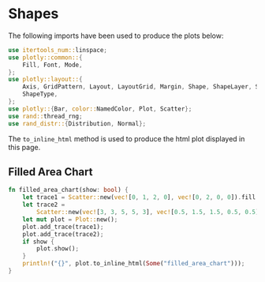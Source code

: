 # Shapes

The following imports have been used to produce the plots below:

```rust
use itertools_num::linspace;
use plotly::common::{
    Fill, Font, Mode,
};
use plotly::layout::{
    Axis, GridPattern, Layout, LayoutGrid, Margin, Shape, ShapeLayer, ShapeLine,
    ShapeType,
};
use plotly::{Bar, color::NamedColor, Plot, Scatter};
use rand::thread_rng;
use rand_distr::{Distribution, Normal};
```

The `to_inline_html` method is used to produce the html plot displayed in this page.


## Filled Area Chart
```rust
fn filled_area_chart(show: bool) {
    let trace1 = Scatter::new(vec![0, 1, 2, 0], vec![0, 2, 0, 0]).fill(Fill::ToSelf);
    let trace2 =
        Scatter::new(vec![3, 3, 5, 5, 3], vec![0.5, 1.5, 1.5, 0.5, 0.5]).fill(Fill::ToSelf);
    let mut plot = Plot::new();
    plot.add_trace(trace1);
    plot.add_trace(trace2);
    if show {
        plot.show();
    }
    println!("{}", plot.to_inline_html(Some("filled_area_chart")));
}
```
<div id="filled_area_chart" class="plotly-graph-div" style="height:100%; width:100%;"></div>
<script type="text/javascript">
    window.PLOTLYENV=window.PLOTLYENV || {};
    if (document.getElementById("filled_area_chart")) {
        var d3 = Plotly.d3;
        var image_element= d3.select('#image-export');
        var trace_0 = {"type":"scatter","x":[0,1,2,0],"x0":null,"dx":null,"y":[0,2,0,0],"y0":null,"dy":null,"meta":null,"custom_data":null,"fill":"toself"};
var trace_1 = {"type":"scatter","x":[3,3,5,5,3],"x0":null,"dx":null,"y":[0.5,1.5,1.5,0.5,0.5],"y0":null,"dy":null,"meta":null,"custom_data":null,"fill":"toself"};
var data = [trace_0,trace_1];
var layout = {};
        Plotly.newPlot('filled_area_chart', data, layout, {"responsive": true});
    };
</script>


## Vertical and Horizontal Lines Positioned Relative to Axes
```rust
fn vertical_and_horizontal_lines_positioned_relative_to_axes(show: bool) {
    let trace = Scatter::new(vec![2.0, 3.5, 6.0], vec![1.0, 1.5, 1.0])
        .text_array(vec![
            "Vertical Line",
            "Horizontal Dashed Line",
            "Diagonal dotted Line",
        ])
        .mode(Mode::Text);
    let mut plot = Plot::new();
    plot.add_trace(trace);

    let mut layout = Layout::new()
        .x_axis(Axis::new().range(vec![0.0, 7.0]))
        .y_axis(Axis::new().range(vec![0.0, 2.5]));

    layout.add_shape(
        Shape::new()
            .shape_type(ShapeType::Line)
            .x0(1)
            .y0(0)
            .x1(1)
            .y1(2)
            .line(ShapeLine::new().color(NamedColor::RoyalBlue).width(3.)),
    );
    layout.add_shape(
        Shape::new()
            .shape_type(ShapeType::Line)
            .x0(2)
            .y0(2)
            .x1(5)
            .y1(2)
            .line(
                ShapeLine::new()
                    .color(NamedColor::LightSeaGreen)
                    .width(3.)
                    .dash("dashdot"),
            ),
    );
    layout.add_shape(
        Shape::new()
            .shape_type(ShapeType::Line)
            .x0(4)
            .y0(0)
            .x1(6)
            .y1(2)
            .line(
                ShapeLine::new()
                    .color(NamedColor::MediumPurple)
                    .width(3.)
                    .dash("dot"),
            ),
    );

    plot.set_layout(layout);
    if show {
        plot.show();
    }
    println!(
        "{}",
        plot.to_inline_html(Some(
            "vertical_and_horizontal_lines_positioned_relative_to_axes"
        ))
    );
}
```
<div id="vertical_and_horizontal_lines_positioned_relative_to_axes" class="plotly-graph-div" style="height:100%; width:100%;"></div>
<script type="text/javascript">
    window.PLOTLYENV=window.PLOTLYENV || {};
    if (document.getElementById("vertical_and_horizontal_lines_positioned_relative_to_axes")) {
        var d3 = Plotly.d3;
        var image_element= d3.select('#image-export');
        var trace_0 = {"type":"scatter","mode":"text","x":[2.0,3.5,6.0],"x0":null,"dx":null,"y":[1.0,1.5,1.0],"y0":null,"dy":null,"text":["Vertical Line","Horizontal Dashed Line","Diagonal dotted Line"],"meta":null,"custom_data":null};
var data = [trace_0];
var layout = {"xaxis":{"range":[0.0,7.0]},"yaxis":{"range":[0.0,2.5]},"shapes":[{"type":"line","x0":1,"x1":1,"y0":0,"y1":2,"line":{"color":"royalblue","width":3.0}},{"type":"line","x0":2,"x1":5,"y0":2,"y1":2,"line":{"color":"lightseagreen","width":3.0,"dash":"dashdot"}},{"type":"line","x0":4,"x1":6,"y0":0,"y1":2,"line":{"color":"mediumpurple","width":3.0,"dash":"dot"}}]};
        Plotly.newPlot('vertical_and_horizontal_lines_positioned_relative_to_axes', data, layout, {"responsive": true});
    };
</script>


## Lines Positioned Relative to the Plot and to the Axes
```rust
fn lines_positioned_relative_to_the_plot_and_to_the_axes(show: bool) {
    let trace = Scatter::new(vec![2.0, 6.0], vec![1.0, 1.0])
        .text_array(vec![
            "Line positioned relative to the plot",
            "Line positioned relative to the axes",
        ])
        .mode(Mode::Text);
    let mut plot = Plot::new();
    plot.add_trace(trace);

    let mut layout = Layout::new()
        .x_axis(Axis::new().range(vec![0.0, 8.0]))
        .y_axis(Axis::new().range(vec![0.0, 2.]));

    layout.add_shape(
        Shape::new()
            .x_ref("x")
            .y_ref("y")
            .shape_type(ShapeType::Line)
            .x0(4)
            .y0(0)
            .x1(8)
            .y1(1)
            .line(ShapeLine::new().color(NamedColor::LightSeaGreen).width(3.)),
    );
    layout.add_shape(
        Shape::new()
            .x_ref("paper")
            .y_ref("paper")
            .shape_type(ShapeType::Line)
            .x0(0.0)
            .y0(0.0)
            .x1(0.5)
            .y1(0.5)
            .line(ShapeLine::new().color(NamedColor::DarkOrange).width(3.)),
    );

    plot.set_layout(layout);
    if show {
        plot.show();
    }
    println!(
        "{}",
        plot.to_inline_html(Some(
            "lines_positioned_relative_to_the_plot_and_to_the_axes"
        ))
    );
}
```
<div id="lines_positioned_relative_to_the_plot_and_to_the_axes" class="plotly-graph-div" style="height:100%; width:100%;"></div>
<script type="text/javascript">
    window.PLOTLYENV=window.PLOTLYENV || {};
    if (document.getElementById("lines_positioned_relative_to_the_plot_and_to_the_axes")) {
        var d3 = Plotly.d3;
        var image_element= d3.select('#image-export');
        var trace_0 = {"type":"scatter","mode":"text","x":[2.0,6.0],"x0":null,"dx":null,"y":[1.0,1.0],"y0":null,"dy":null,"text":["Line positioned relative to the plot","Line positioned relative to the axes"],"meta":null,"custom_data":null};
var data = [trace_0];
var layout = {"xaxis":{"range":[0.0,8.0]},"yaxis":{"range":[0.0,2.0]},"shapes":[{"type":"line","xref":"x","x0":4,"x1":8,"yref":"y","y0":0,"y1":1,"line":{"color":"lightseagreen","width":3.0}},{"type":"line","xref":"paper","x0":0.0,"x1":0.5,"yref":"paper","y0":0.0,"y1":0.5,"line":{"color":"darkorange","width":3.0}}]};
        Plotly.newPlot('lines_positioned_relative_to_the_plot_and_to_the_axes', data, layout, {"responsive": true});
    };
</script>


## Creating Tangent Lines with Shapes
```rust
fn creating_tangent_lines_with_shapes(show: bool) {
    let x0: Vec<f64> = linspace(1.0, 3.0, 200).collect();
    let y0: Vec<f64> = x0.iter().map(|v| *v * (v.powf(2.)).sin() + 1.).collect();

    let trace = Scatter::new(x0, y0);
    let mut plot = Plot::new();
    plot.add_trace(trace);

    let mut layout =
        Layout::new().title("$f(x)=x\\sin(x^2)+1\\\\ f\'(x)=\\sin(x^2)+2x^2\\cos(x^2)$".into());

    layout.add_shape(
        Shape::new()
            .x_ref("x")
            .y_ref("y")
            .opacity(0.7)
            .shape_type(ShapeType::Line)
            .x0(1.)
            .y0(2.30756)
            .x1(1.75)
            .y1(2.30756)
            .line(ShapeLine::new().color(NamedColor::Crimson).width(2.5)),
    );
    layout.add_shape(
        Shape::new()
            .x_ref("x")
            .y_ref("y")
            .opacity(0.7)
            .shape_type(ShapeType::Line)
            .x0(2.5)
            .y0(3.80796)
            .x1(3.05)
            .y1(3.80796)
            .line(ShapeLine::new().color(NamedColor::Crimson).width(2.5)),
    );
    layout.add_shape(
        Shape::new()
            .x_ref("x")
            .y_ref("y")
            .opacity(0.7)
            .shape_type(ShapeType::Line)
            .x0(1.90)
            .y0(-1.1827)
            .x1(2.5)
            .y1(-1.1827)
            .line(ShapeLine::new().color(NamedColor::Crimson).width(2.5)),
    );

    plot.set_layout(layout);
    if show {
        plot.show();
    }
    println!(
        "{}",
        plot.to_inline_html(Some("creating_tangent_lines_with_shapes"))
    );
}
```
<div id="creating_tangent_lines_with_shapes" class="plotly-graph-div" style="height:100%; width:100%;"></div>
<script type="text/javascript">
    window.PLOTLYENV=window.PLOTLYENV || {};
    if (document.getElementById("creating_tangent_lines_with_shapes")) {
        var d3 = Plotly.d3;
        var image_element= d3.select('#image-export');
        var trace_0 = {"type":"scatter","x":[1.0,1.0100502512562815,1.020100502512563,1.0301507537688441,1.0402010050251256,1.050251256281407,1.0603015075376885,1.07035175879397,1.0804020100502512,1.0904522613065326,1.100502512562814,1.1105527638190955,1.120603015075377,1.1306532663316582,1.1407035175879396,1.150753768844221,1.1608040201005025,1.170854271356784,1.1809045226130652,1.1909547738693467,1.2010050251256281,1.2110552763819096,1.221105527638191,1.2311557788944723,1.2412060301507537,1.2512562814070352,1.2613065326633166,1.271356783919598,1.2814070351758793,1.2914572864321607,1.3015075376884422,1.3115577889447236,1.321608040201005,1.3316582914572863,1.3417085427135678,1.3517587939698492,1.3618090452261307,1.3718592964824121,1.3819095477386933,1.391959798994975,1.4020100502512562,1.4120603015075377,1.4221105527638191,1.4321608040201004,1.442211055276382,1.4522613065326633,1.4623115577889447,1.4723618090452262,1.4824120603015074,1.492462311557789,1.5025125628140703,1.5125628140703518,1.5226130653266332,1.5326633165829144,1.542713567839196,1.5527638190954773,1.5628140703517588,1.5728643216080402,1.5829145728643215,1.5929648241206031,1.6030150753768844,1.6130653266331658,1.6231155778894473,1.6331658291457285,1.6432160804020102,1.6532663316582914,1.6633165829145728,1.6733668341708543,1.6834170854271355,1.6934673366834172,1.7035175879396984,1.7135678391959799,1.7236180904522613,1.7336683417085426,1.7437185929648242,1.7537688442211055,1.763819095477387,1.7738693467336684,1.7839195979899498,1.7939698492462313,1.8040201005025125,1.814070351758794,1.8241206030150754,1.8341708542713568,1.8442211055276383,1.8542713567839195,1.864321608040201,1.8743718592964824,1.8844221105527639,1.8944723618090453,1.9045226130653266,1.914572864321608,1.9246231155778895,1.934673366834171,1.9447236180904524,1.9547738693467336,1.964824120603015,1.9748743718592965,1.984924623115578,1.9949748743718594,2.0050251256281406,2.015075376884422,2.0251256281407035,2.035175879396985,2.0452261306532664,2.0552763819095476,2.065326633165829,2.0753768844221105,2.085427135678392,2.0954773869346734,2.1055276381909547,2.115577889447236,2.1256281407035176,2.1356783919597992,2.1457286432160805,2.1557788944723617,2.165829145728643,2.1758793969849246,2.1859296482412063,2.1959798994974875,2.2060301507537687,2.21608040201005,2.2261306532663316,2.2361809045226133,2.2462311557788945,2.2562814070351758,2.266331658291457,2.2763819095477387,2.2864321608040203,2.2964824120603016,2.306532663316583,2.316582914572864,2.3266331658291457,2.3366834170854274,2.3467336683417086,2.35678391959799,2.366834170854271,2.3768844221105527,2.3869346733668344,2.3969849246231156,2.407035175879397,2.417085427135678,2.4271356783919598,2.4371859296482414,2.4472361809045227,2.457286432160804,2.467336683417085,2.477386934673367,2.4874371859296485,2.4974874371859297,2.507537688442211,2.5175879396984926,2.527638190954774,2.5376884422110555,2.5477386934673367,2.557788944723618,2.5678391959798996,2.577889447236181,2.5879396984924625,2.5979899497487438,2.608040201005025,2.6180904522613067,2.628140703517588,2.6381909547738696,2.648241206030151,2.658291457286432,2.6683417085427137,2.678391959798995,2.6884422110552766,2.698492462311558,2.708542713567839,2.7185929648241207,2.728643216080402,2.7386934673366836,2.748743718592965,2.758793969849246,2.7688442211055277,2.778894472361809,2.7889447236180906,2.798994974874372,2.809045226130653,2.819095477386935,2.829145728643216,2.8391959798994977,2.849246231155779,2.85929648241206,2.869346733668342,2.879396984924623,2.8894472361809047,2.899497487437186,2.909547738693467,2.919597989949749,2.92964824120603,2.9396984924623117,2.949748743718593,2.959798994974874,2.969849246231156,2.9798994974874375,2.9899497487437188,3.0],"x0":null,"dx":null,"y":[1.8414709848078965,1.8607784276328483,1.8800512620305623,1.8992666593306657,1.9184009697996496,1.9374297235235876,1.9563276328292907,1.9750685963225296,1.993625704622662,2.0119712478735226,2.0300767251107716,2.0479128555660724,2.0654495919884006,2.082656136062539,2.099500956004328,2.11595180641149,2.131975750447878,2.1475391844377323,2.1626078649449854,2.1771469384108335,2.1911209734206265,2.204493995668672,2.217229525686742,2.229290619398891,2.240639911561702,2.251239662145147,2.261051805704984,2.270038003792901,2.2781597004455323,2.285378180787932,2.2916546327811407,2.2969502121370633,2.301226110417035,2.3044436263231254,2.3065642401834543,2.3075496916245353,2.3073620604149334,2.3059638504553153,2.303318076880271,2.299388356227129,2.2941389996163064,2.2875351088766402,2.2795426755375203,2.270128682597586,2.2592612089672324,2.2469095364692047,2.2330442592681603,2.217637395586279,2.2006625015477894,2.182094786980696,2.161911232989092,2.140090711094122,2.1166141037262145,2.0914644258352757,2.064626947369609,2.03608931635803,2.0058416823133074,1.9738768196586123,1.9401902508621034,1.9047803689482916,1.8676485590383842,1.828799318555415,1.788240375713885,1.7459828058976647,1.7020411455143418,1.6564335028989972,1.6091816658256142,1.5603112051701853,1.509851574255961,1.4578362033984422,1.4043025891557113,1.3492923777784434,1.2928514423438935,1.2350299530489595,1.175882440129598,1.1154678488672447,1.0538495861376218,0.9910955579536863,0.9272781974522257,0.8624744827732753,0.7967659442828741,0.7302386605929723,0.6629832428376667,0.5950948066723359,0.5266729314719791,0.45782160621704193,0.3886491615694512,0.3192681876585809,0.24979543711639252,0.18035171292331498,0.111061740651485,0.04205402471986164,-0.026539311693365875,-0.094582703401898,-0.16193733690983914,-0.22846136130155337,-0.29401011652370657,-0.3584363792140739,-0.42159062618236476,-0.48332131559567215,-0.5434751858655098,-0.6018975721745512,-0.6584327405192352,-0.712924239079507,-0.7652152666590397,-0.8151490578684908,-0.8625692846508299,-0.9073204736715978,-0.9492484390182874,-0.9882007295720208,-1.0240270903315563,-1.0565799368845332,-1.0857148421340703,-1.1112910343005078,-1.1331719051285911,-1.1512255271399638,-1.165325178679792,-1.1753498754150722,-1.1811849068509312,-1.1827223763404904,-1.1798617429739653,-1.1725103636440855,-1.1605840334980275,-1.1440075229013837,-1.122715108957657,-1.0966510995479317,-1.0657703477802034,-1.0300387546669039,-0.9894337577829553,-0.9439448035958211,-0.8935738011040155,-0.8383355543720372,-0.77825817150815,-0.71338344759762,-0.6437672190783159,-0.5694796870287797,-0.4906057068313754,-0.40724504167557884,-0.31951257737953553,-0.22753849603193776,-0.13146840599204235,-0.03146342583329775,0.07229978012362959,0.17962901696929856,0.2903166272495399,0.4041396139886223,0.5208598206703122,0.6402241700264706,0.761964963338897,0.8858002418015467,1.0114342113164576,1.1385577319080311,1.2668488727366554,1.3959735334740548,1.5255861325691806,1.6553303626858777,1.7848400133312639,1.9137398604181137,2.041646622215663,2.168169980841419,2.2929136681334708,2.415476614418012,2.535454158352352,2.6524393156800237,2.76602410438268,2.8758009233554755,2.981363981368525,3.082310772709632,3.178243595533468,3.2687711085716074,3.3535099214885222,3.4320862138018904,3.5041373769240614,3.5693136735269486,3.627279908087007,3.6777171021329975,3.720324167398606,3.754819569777558,3.7809429766927183,3.7984568802253,3.80714818810836,3.8068297744724098,3.797341982043058,3.778554067333325,3.7503655802492997,3.7127076694393977,3.665544304667209,3.608873407477859,3.542727881460324,3.4671765334853744,3.382324877422479,3.2883158120114144,3.1853301647865897,3.073587094226088,2.9533443426245354,2.824898332569492,2.688584100337109,2.5447750600135532,2.3938825926954994,2.2363554557252696],"y0":null,"dy":null,"meta":null,"custom_data":null};
var data = [trace_0];
var layout = {"title":{"text":"$f(x)=x\\sin(x^2)+1\\\\ f'(x)=\\sin(x^2)+2x^2\\cos(x^2)$"},"shapes":[{"type":"line","xref":"x","x0":1.0,"x1":1.75,"yref":"y","y0":2.30756,"y1":2.30756,"opacity":0.7,"line":{"color":"crimson","width":2.5}},{"type":"line","xref":"x","x0":2.5,"x1":3.05,"yref":"y","y0":3.80796,"y1":3.80796,"opacity":0.7,"line":{"color":"crimson","width":2.5}},{"type":"line","xref":"x","x0":1.9,"x1":2.5,"yref":"y","y0":-1.1827,"y1":-1.1827,"opacity":0.7,"line":{"color":"crimson","width":2.5}}]};
        Plotly.newPlot('creating_tangent_lines_with_shapes', data, layout, {"responsive": true});
    };
</script>


## Rectangles Positioned Relative to the Axes
```rust
fn rectangles_positioned_relative_to_the_axes(show: bool) {
    let trace = Scatter::new(vec![1.5, 4.5], vec![0.75, 0.75])
        .text_array(vec!["Unfilled Rectangle", "Filled Rectangle"])
        .mode(Mode::Text);
    let mut plot = Plot::new();
    plot.add_trace(trace);

    let mut layout = Layout::new()
        .x_axis(Axis::new().range(vec![0.0, 7.0]).show_grid(false))
        .y_axis(Axis::new().range(vec![0.0, 3.5]));

    layout.add_shape(
        Shape::new()
            .x_ref("x")
            .y_ref("y")
            .shape_type(ShapeType::Rect)
            .x0(1.)
            .y0(1.)
            .x1(2.)
            .y1(3.)
            .line(ShapeLine::new().color(NamedColor::RoyalBlue)),
    );
    layout.add_shape(
        Shape::new()
            .x_ref("x")
            .y_ref("y")
            .shape_type(ShapeType::Rect)
            .x0(3.)
            .y0(1.)
            .x1(6.)
            .y1(2.)
            .line(ShapeLine::new().color(NamedColor::RoyalBlue).width(2.))
            .fill_color(NamedColor::LightSkyBlue),
    );

    plot.set_layout(layout);
    if show {
        plot.show();
    }
    println!(
        "{}",
        plot.to_inline_html(Some("rectangles_positioned_relative_to_the_axes"))
    );
}
```
<div id="rectangles_positioned_relative_to_the_axes" class="plotly-graph-div" style="height:100%; width:100%;"></div>
<script type="text/javascript">
    window.PLOTLYENV=window.PLOTLYENV || {};
    if (document.getElementById("rectangles_positioned_relative_to_the_axes")) {
        var d3 = Plotly.d3;
        var image_element= d3.select('#image-export');
        var trace_0 = {"type":"scatter","mode":"text","x":[1.5,4.5],"x0":null,"dx":null,"y":[0.75,0.75],"y0":null,"dy":null,"text":["Unfilled Rectangle","Filled Rectangle"],"meta":null,"custom_data":null};
var data = [trace_0];
var layout = {"xaxis":{"range":[0.0,7.0],"showgrid":false},"yaxis":{"range":[0.0,3.5]},"shapes":[{"type":"rect","xref":"x","x0":1.0,"x1":2.0,"yref":"y","y0":1.0,"y1":3.0,"line":{"color":"royalblue"}},{"type":"rect","xref":"x","x0":3.0,"x1":6.0,"yref":"y","y0":1.0,"y1":2.0,"line":{"color":"royalblue","width":2.0},"fillcolor":"lightskyblue"}]};
        Plotly.newPlot('rectangles_positioned_relative_to_the_axes', data, layout, {"responsive": true});
    };
</script>


## Rectangle Positioned Relative to the Plot and to the Axes
```rust
fn rectangle_positioned_relative_to_the_plot_and_to_the_axes(show: bool) {
    let trace = Scatter::new(vec![1.5, 3.], vec![2.5, 2.5])
        .text_array(vec![
            "Rectangle reference to the plot",
            "Rectangle reference to the axes",
        ])
        .mode(Mode::Text);
    let mut plot = Plot::new();
    plot.add_trace(trace);

    let mut layout = Layout::new()
        .x_axis(Axis::new().range(vec![0.0, 4.0]).show_grid(false))
        .y_axis(Axis::new().range(vec![0.0, 4.0]));

    layout.add_shape(
        Shape::new()
            .x_ref("x")
            .y_ref("y")
            .shape_type(ShapeType::Rect)
            .x0(2.5)
            .y0(0.0)
            .x1(3.5)
            .y1(2.0)
            .line(ShapeLine::new().color(NamedColor::RoyalBlue).width(3.))
            .fill_color(NamedColor::LightSkyBlue),
    );
    layout.add_shape(
        Shape::new()
            .x_ref("paper")
            .y_ref("paper")
            .shape_type(ShapeType::Rect)
            .x0(0.25)
            .y0(0.0)
            .x1(0.5)
            .y1(0.5)
            .line(ShapeLine::new().color(NamedColor::LightSeaGreen).width(3.))
            .fill_color(NamedColor::PaleTurquoise),
    );

    plot.set_layout(layout);
    if show {
        plot.show();
    }
    println!(
        "{}",
        plot.to_inline_html(Some(
            "rectangle_positioned_relative_to_the_plot_and_to_the_axes"
        ))
    );
}
```
<div id="rectangle_positioned_relative_to_the_plot_and_to_the_axes" class="plotly-graph-div" style="height:100%; width:100%;"></div>
<script type="text/javascript">
    window.PLOTLYENV=window.PLOTLYENV || {};
    if (document.getElementById("rectangle_positioned_relative_to_the_plot_and_to_the_axes")) {
        var d3 = Plotly.d3;
        var image_element= d3.select('#image-export');
        var trace_0 = {"type":"scatter","mode":"text","x":[1.5,3.0],"x0":null,"dx":null,"y":[2.5,2.5],"y0":null,"dy":null,"text":["Rectangle reference to the plot","Rectangle reference to the axes"],"meta":null,"custom_data":null};
var data = [trace_0];
var layout = {"xaxis":{"range":[0.0,4.0],"showgrid":false},"yaxis":{"range":[0.0,4.0]},"shapes":[{"type":"rect","xref":"x","x0":2.5,"x1":3.5,"yref":"y","y0":0.0,"y1":2.0,"line":{"color":"royalblue","width":3.0},"fillcolor":"lightskyblue"},{"type":"rect","xref":"paper","x0":0.25,"x1":0.5,"yref":"paper","y0":0.0,"y1":0.5,"line":{"color":"lightseagreen","width":3.0},"fillcolor":"paleturquoise"}]};
        Plotly.newPlot('rectangle_positioned_relative_to_the_plot_and_to_the_axes', data, layout, {"responsive": true});
    };
</script>


## Highlighting Time Series Regions with Rectangle Shapes
```rust
fn highlighting_time_series_regions_with_rectangle_shapes(show: bool) {
    let x = vec![
        "2015-02-01",
        "2015-02-02",
        "2015-02-03",
        "2015-02-04",
        "2015-02-05",
        "2015-02-06",
        "2015-02-07",
        "2015-02-08",
        "2015-02-09",
        "2015-02-10",
        "2015-02-11",
        "2015-02-12",
        "2015-02-13",
        "2015-02-14",
        "2015-02-15",
        "2015-02-16",
        "2015-02-17",
        "2015-02-18",
        "2015-02-19",
        "2015-02-20",
        "2015-02-21",
        "2015-02-22",
        "2015-02-23",
        "2015-02-24",
        "2015-02-25",
        "2015-02-26",
        "2015-02-27",
        "2015-02-28",
    ];
    let y = vec![
        -14, -17, -8, -4, -7, -10, -12, -14, -12, -7, -11, -7, -18, -14, -14, -16, -13, -7, -8,
        -14, -8, -3, -9, -9, -4, -13, -9, -6,
    ];
    let trace = Scatter::new(x, y).mode(Mode::Lines).name("temperature");
    let mut plot = Plot::new();
    plot.add_trace(trace);

    let mut layout = Layout::new();

    layout.add_shape(
        Shape::new()
            .x_ref("x")
            .y_ref("paper")
            .shape_type(ShapeType::Rect)
            .x0("2015-02-04")
            .y0(0)
            .x1("2015-02-06")
            .y1(1)
            .fill_color(NamedColor::LightSalmon)
            .opacity(0.5)
            .layer(ShapeLayer::Below)
            .line(ShapeLine::new().width(0.)),
    );
    layout.add_shape(
        Shape::new()
            .x_ref("x")
            .y_ref("paper")
            .shape_type(ShapeType::Rect)
            .x0("2015-02-20")
            .y0(0)
            .x1("2015-02-22")
            .y1(1)
            .fill_color(NamedColor::LightSalmon)
            .opacity(0.5)
            .layer(ShapeLayer::Below)
            .line(ShapeLine::new().width(0.)),
    );

    plot.set_layout(layout);
    if show {
        plot.show();
    }
    println!(
        "{}",
        plot.to_inline_html(Some(
            "highlighting_time_series_regions_with_rectangle_shapes"
        ))
    );
}
```
<div id="highlighting_time_series_regions_with_rectangle_shapes" class="plotly-graph-div" style="height:100%; width:100%;"></div>
<script type="text/javascript">
    window.PLOTLYENV=window.PLOTLYENV || {};
    if (document.getElementById("highlighting_time_series_regions_with_rectangle_shapes")) {
        var d3 = Plotly.d3;
        var image_element= d3.select('#image-export');
        var trace_0 = {"type":"scatter","name":"temperature","mode":"lines","x":["2015-02-01","2015-02-02","2015-02-03","2015-02-04","2015-02-05","2015-02-06","2015-02-07","2015-02-08","2015-02-09","2015-02-10","2015-02-11","2015-02-12","2015-02-13","2015-02-14","2015-02-15","2015-02-16","2015-02-17","2015-02-18","2015-02-19","2015-02-20","2015-02-21","2015-02-22","2015-02-23","2015-02-24","2015-02-25","2015-02-26","2015-02-27","2015-02-28"],"x0":null,"dx":null,"y":[-14,-17,-8,-4,-7,-10,-12,-14,-12,-7,-11,-7,-18,-14,-14,-16,-13,-7,-8,-14,-8,-3,-9,-9,-4,-13,-9,-6],"y0":null,"dy":null,"meta":null,"custom_data":null};
var data = [trace_0];
var layout = {"shapes":[{"type":"rect","layer":"below","xref":"x","x0":"2015-02-04","x1":"2015-02-06","yref":"paper","y0":0,"y1":1,"opacity":0.5,"line":{"width":0.0},"fillcolor":"lightsalmon"},{"type":"rect","layer":"below","xref":"x","x0":"2015-02-20","x1":"2015-02-22","yref":"paper","y0":0,"y1":1,"opacity":0.5,"line":{"width":0.0},"fillcolor":"lightsalmon"}]};
        Plotly.newPlot('highlighting_time_series_regions_with_rectangle_shapes', data, layout, {"responsive": true});
    };
</script>


## Circles Positioned Relative to the Axes
```rust
fn circles_positioned_relative_to_the_axes(show: bool) {
    let trace = Scatter::new(vec![1.5, 3.5], vec![0.75, 2.5])
        .text_array(vec!["Unfilled Circle", "Filled Circle"])
        .mode(Mode::Text);
    let mut plot = Plot::new();
    plot.add_trace(trace);

    let mut layout = Layout::new()
        .x_axis(Axis::new().range(vec![0.0, 4.5]).zero_line(false))
        .y_axis(Axis::new().range(vec![0.0, 4.5]))
        .width(800)
        .height(800);

    layout.add_shape(
        Shape::new()
            .x_ref("x")
            .y_ref("y")
            .shape_type(ShapeType::Circle)
            .x0(1)
            .y0(1)
            .x1(3)
            .y1(3)
            .line(ShapeLine::new().color(NamedColor::LightSeaGreen)),
    );
    layout.add_shape(
        Shape::new()
            .x_ref("x")
            .y_ref("y")
            .shape_type(ShapeType::Circle)
            .x0(3)
            .y0(3)
            .x1(4)
            .y1(4)
            .line(ShapeLine::new().color(NamedColor::LightSeaGreen))
            .fill_color(NamedColor::PaleTurquoise),
    );

    plot.set_layout(layout);
    if show {
        plot.show();
    }
    println!(
        "{}",
        plot.to_inline_html(Some("circles_positioned_relative_to_the_axes"))
    );
}
```
<div id="circles_positioned_relative_to_the_axes" class="plotly-graph-div" style="height:100%; width:100%;"></div>
<script type="text/javascript">
    window.PLOTLYENV=window.PLOTLYENV || {};
    if (document.getElementById("circles_positioned_relative_to_the_axes")) {
        var d3 = Plotly.d3;
        var image_element= d3.select('#image-export');
        var trace_0 = {"type":"scatter","mode":"text","x":[1.5,3.5],"x0":null,"dx":null,"y":[0.75,2.5],"y0":null,"dy":null,"text":["Unfilled Circle","Filled Circle"],"meta":null,"custom_data":null};
var data = [trace_0];
var layout = {"width":800,"height":800,"xaxis":{"range":[0.0,4.5],"zeroline":false},"yaxis":{"range":[0.0,4.5]},"shapes":[{"type":"circle","xref":"x","x0":1,"x1":3,"yref":"y","y0":1,"y1":3,"line":{"color":"lightseagreen"}},{"type":"circle","xref":"x","x0":3,"x1":4,"yref":"y","y0":3,"y1":4,"line":{"color":"lightseagreen"},"fillcolor":"paleturquoise"}]};
        Plotly.newPlot('circles_positioned_relative_to_the_axes', data, layout, {"responsive": true});
    };
</script>


## Highlighting Clusters of Scatter Points with Circle Shapes
```rust
fn highlighting_clusters_of_scatter_points_with_circle_shapes(show: bool) {
    let rng = thread_rng();
    let x0 = Normal::new(2., 0.45)
        .unwrap()
        .sample_iter(rng)
        .take(300)
        .collect::<Vec<f64>>();
    let y0 = Normal::new(2., 0.45)
        .unwrap()
        .sample_iter(rng)
        .take(300)
        .collect::<Vec<f64>>();
    let x1 = Normal::new(6., 0.4)
        .unwrap()
        .sample_iter(rng)
        .take(300)
        .collect::<Vec<f64>>();
    let y1 = Normal::new(6., 0.4)
        .unwrap()
        .sample_iter(rng)
        .take(300)
        .collect::<Vec<f64>>();
    let x2 = Normal::new(4., 0.3)
        .unwrap()
        .sample_iter(rng)
        .take(300)
        .collect::<Vec<f64>>();
    let y2 = Normal::new(4., 0.3)
        .unwrap()
        .sample_iter(rng)
        .take(300)
        .collect::<Vec<f64>>();

    let x0min = x0.iter().copied().fold(f64::NAN, f64::min);
    let x0max = x0.iter().copied().fold(f64::NAN, f64::max);
    let y0min = y0.iter().copied().fold(f64::NAN, f64::min);
    let y0max = y0.iter().copied().fold(f64::NAN, f64::max);

    let x1min = x1.iter().copied().fold(f64::NAN, f64::min);
    let x1max = x1.iter().copied().fold(f64::NAN, f64::max);
    let y1min = y1.iter().copied().fold(f64::NAN, f64::min);

    let x2min = x2.iter().copied().fold(f64::NAN, f64::min);
    let x2max = x2.iter().copied().fold(f64::NAN, f64::max);
    let y2min = y2.iter().copied().fold(f64::NAN, f64::min);

    let mut plot = Plot::new();
    plot.add_trace(Scatter::new(x0, y0.clone()).mode(Mode::Markers));
    plot.add_trace(Scatter::new(x1.clone(), y1).mode(Mode::Markers));
    plot.add_trace(Scatter::new(x2, y2).mode(Mode::Markers));
    plot.add_trace(Scatter::new(x1, y0).mode(Mode::Markers));

    let mut layout = Layout::new().show_legend(false);

    layout.add_shape(
        Shape::new()
            .x_ref("x")
            .y_ref("y")
            .shape_type(ShapeType::Circle)
            .x0(x0min)
            .y0(y0min)
            .x1(x0max)
            .y1(y0max)
            .opacity(0.2)
            .fill_color(NamedColor::Blue)
            .line(ShapeLine::new().color(NamedColor::Blue)),
    );
    layout.add_shape(
        Shape::new()
            .x_ref("x")
            .y_ref("y")
            .shape_type(ShapeType::Circle)
            .x0(x1min)
            .y0(y1min)
            .x1(x1max)
            .y1(x1max)
            .opacity(0.2)
            .fill_color(NamedColor::Orange)
            .line(ShapeLine::new().color(NamedColor::Orange)),
    );
    layout.add_shape(
        Shape::new()
            .x_ref("x")
            .y_ref("y")
            .shape_type(ShapeType::Circle)
            .x0(x2min)
            .y0(y2min)
            .x1(x2max)
            .y1(x2max)
            .opacity(0.2)
            .fill_color(NamedColor::Green)
            .line(ShapeLine::new().color(NamedColor::Green)),
    );
    layout.add_shape(
        Shape::new()
            .x_ref("x")
            .y_ref("y")
            .shape_type(ShapeType::Circle)
            .x0(x1min)
            .y0(y0min)
            .x1(x1max)
            .y1(x0max)
            .opacity(0.2)
            .fill_color(NamedColor::Red)
            .line(ShapeLine::new().color(NamedColor::Red)),
    );

    plot.set_layout(layout);
    if show {
        plot.show();
    }
    println!(
        "{}",
        plot.to_inline_html(Some(
            "highlighting_clusters_of_scatter_points_with_circle_shapes"
        ))
    );
}
```
<div id="highlighting_clusters_of_scatter_points_with_circle_shapes" class="plotly-graph-div" style="height:100%; width:100%;"></div>
<script type="text/javascript">
    window.PLOTLYENV=window.PLOTLYENV || {};
    if (document.getElementById("highlighting_clusters_of_scatter_points_with_circle_shapes")) {
        var d3 = Plotly.d3;
        var image_element= d3.select('#image-export');
        var trace_0 = {"type":"scatter","mode":"markers","x":[2.3040629343622174,2.201452068628335,2.3561044135565923,1.635742812844836,1.9714359962009151,2.0281452972823373,2.181017041029233,2.032950054901583,2.4456556513283196,2.2943148821137362,1.4771582625686777,1.5511576289992672,1.3036501838869463,1.458456017870282,1.7234272446646821,1.5500900506344315,2.027417087417031,1.7395469687285756,2.6241637567344998,2.3750716168304393,2.001315255139244,1.4979511096337015,1.9326433614512752,1.993688226987977,1.8622575139259685,1.4952964107573887,2.3963333857217233,1.8279314735058,1.7794688055845005,1.570893276682536,2.264647209954227,1.7365641556222984,2.6100397614834767,1.5137384373463438,1.7068116227384058,2.220612073142193,2.155875625123354,1.9675117593466374,2.4146881629215797,1.704380578084932,2.6113944118315437,2.7397993070057884,1.6485255412417321,2.5108019882670094,2.0472660447936537,1.9670353909893439,2.4522206667260007,1.932125020659041,2.1660618355012558,1.691290414057371,2.3418133604829947,1.3563200371577862,1.8804654270434313,2.1322055047125263,1.4270035778747094,1.993966109282429,1.8278347150263403,1.6856693867617267,2.0015603214750857,2.202475822288695,1.886586482018346,1.9441702746222589,1.5786739607396563,1.6843329277689314,1.7725237811906267,1.1697438622330378,2.183696713685776,1.226603873126436,2.490601195713728,3.192673283827587,1.8385693644304775,1.2982428424083,2.0557377807074286,2.0160837700471865,2.727118202041087,1.6227141047633933,1.2886863697516961,1.4933702447997854,2.506913658814897,1.8151854253930655,2.1504271223373697,1.9018747438006012,2.085036451542614,2.423584301346584,2.2816926136295885,1.7155509641715279,2.246048909653354,1.825272004710993,2.7389852745697687,2.204978747755174,2.7126599457633693,2.1070291360649134,1.5384768642768576,2.607062874827738,2.0754449941902497,2.0943468722899707,1.7106687715264615,1.7513577606560253,2.434143238770282,1.7776586989439334,1.60938694542796,2.34991808137918,2.7234575871686126,1.6200111172547815,1.0525696087163876,2.1256512810955273,2.6649334116243253,1.706534577168671,2.3597555476962713,2.321281810282906,2.5131625501707204,1.8529729812798184,2.071196277087004,1.6638546730850838,0.9743260639316429,1.1073113219247481,1.6170208782653912,1.957533232396348,2.1172156517950484,1.5907610039009643,2.2359880616704095,1.629079618413452,1.9601462821786981,1.8605076021427662,2.108586495754939,1.9991452734763526,1.5747929214788434,2.831301189521951,2.557109726526643,1.9006052580859154,2.5847988609461754,2.1379772855965404,2.3227726296846996,2.2012408880958967,2.2866000730563805,2.3116211474123816,1.8157956404546536,2.1929269068696953,2.48828148310997,2.5279515878407466,1.6249184498729428,2.490505611150601,2.278388693517533,1.455942957412271,1.1683688641732601,1.058038405819901,3.078167810521676,1.8402877706194845,1.7182715249736114,2.18396160861856,1.7160024180051616,1.786047076234579,2.163544220517942,2.085684516380123,1.8587186983674258,2.9145146067123844,2.7573000333265676,2.6474325647069885,1.6258549732841816,2.079089958860958,2.2939888443786827,2.2133187061047974,1.349089197754017,1.0111361885725993,1.6386825020950873,1.4128024872666218,1.6277250352197523,1.4260375382670651,1.6244325532824961,2.5393557720436353,1.0348215190674435,2.3836066901034956,1.5881798996109764,1.7498006556349996,2.209991548456768,2.6913917738398707,1.468796640026926,1.4987535669740604,2.294072027191456,1.9135752403574011,2.298633810254906,1.9944110714463539,1.9546862814340937,2.76470436955663,1.4054633610549474,1.4090559299278396,1.7256759660784582,2.0978018616581657,2.411185385044081,2.027815984187851,2.3593563144299075,2.1251055808390307,1.5978100438491942,1.9415581127499582,1.9401626120200939,2.0536678538296522,1.783548911172051,2.19299649558047,2.1246910938482695,2.165694340913262,2.0248863731912436,2.103305210084109,2.1922485084375696,1.9455685022715776,1.8673733846474792,1.6684891968383284,1.5998928582483172,1.9807464813315863,2.3392891385019436,2.407217936613424,2.151795760751027,1.914037299041313,1.119469241212093,1.3104982518262902,2.825835379746117,1.782184088687865,1.9314942132604593,2.5128664389124844,2.2343371723927605,1.9606255408467372,1.855981110723373,1.4602246911789147,1.572982960085768,2.0351730593618687,2.538556683120473,2.7135195255436377,2.209091049601606,1.0321834543607045,1.641783709962169,2.9518536732048783,2.7172571011139834,2.342792502478302,2.2296763373904565,2.836840273383675,1.2424671597258516,1.7078477061229773,2.0295022435526304,2.404568853304047,2.148486285690808,1.9995997106433674,2.6887099161039063,1.3216351260146122,1.6990039917181792,2.485314272175076,2.6748230813239475,1.8311305217278782,1.7513881645340947,2.209000933791112,2.177818925952731,1.561196388143859,1.9948084088488522,1.872865148743326,2.276453369862166,2.2480311389195378,1.6918103567006044,2.2941453664676543,2.0598827408451603,1.5762972197021559,1.6546404755922177,1.93797575121412,2.3067262438293867,1.4687786851599736,2.681734632523946,1.8098684520921993,2.490558654174525,2.417954404402883,2.533685924807237,3.215663120996151,2.17039934488487,1.382419908347041,2.5606456977768337,1.5827859566506952,1.3776499432633766,2.359334007411967,1.3671677637949187,1.9704743614999538,2.166704946306173,3.429682751302849,1.6829015295796736,2.0487647637621653,2.3534974086469576,2.427163820858005,2.4768810691301684,2.106180445653672,2.2093914142279574,2.724499759461387,2.3488529320825116,2.6271239669666446,2.041283498270173,2.0860544914571406,1.9649458768316928,2.099383841967959,2.319593785260881,2.209497559422404,1.4498992903759287,1.99790969295641,2.0172750070536614,2.468437149000648,1.8246081554390883,1.7770656887061744],"x0":null,"dx":null,"y":[2.2866433232538994,2.3165526536190617,1.6574449362396473,1.3120128623045648,2.0924773449068264,1.8248987549194116,2.0240096752178234,2.096841985392658,2.5963340590897985,1.7232615553122237,1.6634099164184004,1.3685140018554645,0.9552721092363732,1.7539685787887271,2.240644507159723,1.395636774828422,1.949619022420305,1.7608560601662056,2.7510203934732864,1.9509042743498834,2.3097060533883305,2.5505743736031854,2.4057068756418567,0.9010091723793237,2.052820353031891,1.3795669007047437,2.027303690801306,1.3946008943457078,2.2200363072408367,2.157872269011385,1.495545875782697,1.4641978309491095,2.38899008416983,1.6755418541958433,2.3925135916990414,1.9701372591087218,1.8797631786520963,2.0996016851904895,2.2159565761633266,2.0403673207921815,1.436543163636959,2.450712880356252,1.8781225411323004,2.000245686348314,2.1803289454128865,2.2582573738325418,1.6839867086957363,1.186773998362829,1.3116911507260451,1.7753944996968505,2.3636638516231674,1.5242491263253453,2.4489801088726897,2.034968325243443,2.478315314073553,1.352019376025513,2.239648235614438,1.2648168488772114,1.8255955204083267,2.3935605929817365,2.5879061437953377,2.4340583821407584,1.3913026821002585,1.5275626622241079,1.0762741660919128,2.0396784136919397,1.5280366081690544,1.6331714349919693,1.5392470178852,1.404561582927423,1.8942601237479204,1.761442292500591,1.7612850309619548,2.145809144806645,1.9625105353298233,2.3404917155547635,1.4957228624851602,1.9143889738694566,2.2314424628802243,2.4444609685948087,2.6930901482066494,2.799820746330015,1.9493803765696276,2.119158158322922,2.3629904032352806,1.8974559313265627,1.0757410769995792,1.7234644890214867,2.099612880142534,2.3264104150103377,1.720511498612364,2.5238922206569083,2.176643473866142,1.280630434987171,2.0806663387287667,1.7779654905286493,1.0355392104590804,2.175786728744568,2.178551306727988,2.3614081079365525,2.1587977052905596,2.1777386683981903,1.654326069327369,1.6962439539095888,1.8207126556246405,1.5295483667416665,1.9843034326499838,2.220563872744388,2.4089545254230744,2.3065410199116636,2.079912757911088,1.4739078796481755,2.5585738731571976,2.283159816256541,2.0902090602478305,1.997409113251978,1.9577914796658966,2.6068868598190402,2.2715304952503725,2.348942691834095,2.187108013723824,1.796708790638894,2.2837768188996104,2.468109806118198,2.6579670027793547,1.9862401615777991,2.0037526601274744,2.302008993875127,1.4422664533503802,2.0716270853776964,2.1892479658099404,2.2633975384654192,2.0742278337275435,2.5134485125598656,2.9763036242960275,2.687657679554767,2.590341336141898,1.9137488151198159,1.6848894056701618,1.8585195919003636,1.9700764098197034,0.7650323254368607,2.3335584521310633,1.4042332113239522,1.368674725043177,2.1971649084656057,2.2717948949957645,2.787851674068224,1.925267170653974,2.6957027746805595,2.2419693077448692,1.5064136527348535,2.489085245663414,1.7445829849826595,2.0786913927943633,1.7228228117644262,1.8101984455141376,2.2212314331673104,1.9374165012600715,1.8423035041705698,2.2443953721006875,2.3824768987828446,1.9007490065108057,1.7410729244249972,2.5533589820583416,1.711640307905543,1.1500033530205858,1.9414600530459496,2.0021184109444805,2.045159226194435,1.758414472418954,1.3030467074685697,1.9681044427947827,2.902633465780605,1.88711129090728,2.4281504297843988,2.414827382626718,1.9718178683532328,2.214327131425496,1.4488104512224556,2.397766921822291,1.9694883027987382,1.700487841646637,2.807783514336518,1.9829578227189162,2.42459052976409,1.691653085417637,1.3397656714535875,2.3333907882292935,2.409380205591783,1.7157801429563548,2.379063509876681,1.4738710486181992,1.9752461719059433,2.118405204127554,2.3247805612085672,1.8526572447639702,2.8152520824555567,2.7273715716500373,1.9834267200879918,2.794850116637215,1.8670558385334508,2.2742785813236406,1.7458801664196013,1.7626168945818683,2.9466703497458497,1.7323648778419618,1.386793584566445,2.05160359213328,2.5060617354208503,1.6903420184303424,2.160494677512552,0.8949609921105413,1.8969869806398412,1.9797704546369717,2.166845556403765,1.534245991344163,2.2364893385675635,1.7665694456743053,2.2013057636499433,1.4600814534973254,2.0240709325986863,1.2228001662883003,2.259782970100123,2.3191428392551123,1.4650199502826249,2.461771470608095,2.1263049365481845,2.314805618362206,1.8943147419938204,1.1296263663547992,1.9446065497946434,1.9998031074158378,2.126967665243623,2.74232816379702,1.9488027715465277,1.6841288078484264,1.2594501868877575,2.385148729550052,1.8841813072151952,1.932883618369558,1.8897225012948686,2.243729976245335,1.3909162619528719,1.6079621987708825,1.6921934065400461,1.9854288373962028,2.1603605838493585,2.2366881873326037,2.532061943118065,2.5636661869273842,2.052940051488067,1.699404835888048,2.0866324501722064,1.5593579327243092,2.2459787174301433,1.4985251017520915,2.383974298050996,2.833627742835363,1.4773261165739848,2.778493445095284,2.369844643548506,2.1753440898552885,0.7502587426790785,1.8746770625085407,2.2836111761563274,2.5763461152273552,2.012550252920226,1.8500761734226523,1.931231236455906,1.9037813610961107,2.337076538713727,1.8166593243687805,2.457591973668897,1.9278941468137691,1.8141807071736211,1.9058050330093668,2.6704650754313546,2.286461449232473,2.3382427562704837,2.0156569803642563,2.3376774592171814,2.099362539319688,2.7488964443996466,1.802149627998307,1.9485328119422196,1.9293811563629144,2.0528974406144394,1.9939976567245579,1.9178142081848717,2.134579633840884,2.3570116427156127,1.9536862321909387,2.1598548343396433,1.3405530926146616,2.3838295092514015,2.4683149792938543,2.3846975710146396,1.6245988447658277,2.708869249753759],"y0":null,"dy":null,"meta":null,"custom_data":null};
var trace_1 = {"type":"scatter","mode":"markers","x":[6.308722685997051,6.502251789365028,5.88918697344314,5.651045834227919,6.097581753231741,6.220203840664942,5.741856692584831,5.6988376703307475,5.854233018795669,6.6923002834326795,6.165868186482678,5.898812899353039,6.009690242032855,6.5214743056825135,5.643092843421815,6.197933817403902,5.589966381206928,5.68737177510806,5.661385355771732,5.5294741525505176,5.989337935960583,6.573482724009413,5.578440692674201,5.983834156152197,5.470593428042466,5.506866010284034,5.619120940615113,5.429848785186272,6.372989614484155,5.975549735211117,6.199982488338754,5.041959030524709,6.177286991587404,5.687061373363964,5.9613186526958994,6.695217178545767,5.688229533347136,5.883164986043324,6.171396726735961,5.561740516297644,5.933524641996358,5.8851360802484,6.317884140143491,5.949238761054221,5.9556934222125415,6.845240853946498,6.119311311980994,5.67303404116566,6.01820340925983,6.019193845631682,5.853062804505309,6.177233898485447,6.05275650649308,6.4027588152123736,5.872759595086831,5.568178449852205,5.574113864385116,6.545417289992046,5.982492519973942,6.14022679438385,5.307052722693939,6.024056581894562,5.885426993401917,5.604920465203809,6.478203833623834,5.5801193878225535,5.964181620089111,5.825038448881022,6.470969727252356,6.690275961430597,6.340261323695891,6.1680314815094155,5.712511007366311,6.029727534382732,5.950189827785453,5.7533163735724075,5.619394089314227,6.658475102045628,5.617433738599531,6.079711160572003,6.051219136873816,6.406829263746278,6.122545978589449,6.139919383228536,5.640994520423226,6.455268577007872,5.3524715900501345,6.191373710110422,6.412616910849637,5.794115473022224,5.723721656523387,5.418821151097957,6.312671542346808,6.0984919858218545,6.457804822847217,5.990265220187552,5.2895427083348485,5.60325351674261,6.279694917010403,5.273123647771782,5.782603881006111,6.473875811930135,6.854128743667056,5.823769507808381,6.302010565065575,6.22393795475252,5.4476931821083845,5.851677380921418,6.333134788963646,5.97350479501587,5.835206484396524,6.015444889459258,5.6692014284727215,6.3245288499844445,6.133386130012535,6.465609258327318,5.68415035128529,5.5951479514257025,6.349283687684004,5.536659574109649,6.119715002021932,6.177215514474675,5.16524622848211,5.927596410514266,5.274687489945289,5.880428834838878,5.7399825804178946,5.865439350647876,6.0336212358680745,5.844939950233772,5.9719340643325864,5.830889700875347,5.6563215646854585,5.692858145996881,6.179169273913054,5.012057280409836,5.693439908126542,5.628666946941944,5.389484452947532,5.884504716651758,6.433159528076751,5.737738033259539,6.1613234296688075,5.604525474134623,6.582290493595416,6.043984611718284,6.721373815272867,5.807394091443582,6.060674084551221,5.937577917779946,5.994860706070712,5.934318398939375,6.0648023905058,6.132211717184896,5.534134161455575,5.733618684720557,5.907635151605134,5.521100768151793,5.902429219232239,5.805571737144912,6.018755084436062,6.156389151088956,6.201563379337708,5.839795321195474,5.731855046168489,6.054619299351211,5.956596823391647,6.200899906296633,5.613893059661445,5.4283135604642805,5.914841584081607,5.894444240318546,5.572541197452341,7.001639062120788,6.426081726078035,6.194984839176526,5.358746325518118,6.139572525611783,6.118089281597266,6.2448632287778985,6.114730205275098,6.0213564729009486,6.0867724427161605,6.087393290461635,5.857736519377893,5.9865763400731415,5.472014404533665,5.216595847527413,5.870331396362686,5.94917927113241,5.696477339150072,6.525879922866427,6.306346741056638,6.625487192371658,5.783995568325572,6.184980474556657,4.8316473991582,6.246586920219787,5.629838970595543,6.624316406527843,6.215176336037242,5.841436892709522,5.885702061165831,6.0444102687161845,6.217877661017253,5.5464419232686835,5.341427619964165,5.861192858159126,6.32646899210915,6.4538420242274865,5.937669250134014,6.415423390057996,6.140202998964434,5.253424456447398,6.14698760975651,6.415105058832625,5.403609618239983,4.965865892661018,5.918692140335063,5.534681144105795,6.456555998982255,5.75660813469196,6.025193419049279,6.449178770634854,5.555060086714305,5.969903452284985,6.869115281840231,5.243203486534008,5.945020850506689,5.544631383066248,6.568811741019184,6.10609407060747,6.281520288615711,5.993327257556314,6.325968859724003,5.783996371313243,5.635529191281052,6.1234819749791125,6.285378558398641,5.85982614015494,6.0050454097600845,5.643430009382203,5.720310729019959,6.197657754203956,5.274478683033324,5.874874983034057,5.463022689466365,5.953084123166693,6.2272642352691605,5.75296229435315,6.083502775963532,6.241405545217791,6.3687897564574305,5.77587345255501,6.67539828288354,6.138979339161767,5.888684035282223,4.951480244819417,5.7013293723570095,6.26775529194008,6.4619989638540325,6.056236566755767,6.758017743024892,6.24790801092764,5.953279214294294,5.891211591786086,5.729572671555567,6.458476572793394,6.169677946903115,5.8287577759772535,5.814961127543257,6.225349746530574,5.571183316373119,6.208981386773526,5.576363646846891,6.5465053050926265,5.9265475787937945,6.396021216372474,5.912883842370145,5.891135935648004,6.062484637606801,6.040807480275322,5.923737038429863,5.944849330372214,6.374450253226401,5.799030112605967,5.993786895634824,6.409030279833619,6.294496542715948,6.37159596275001,5.975559201473465,5.968732332914294,5.40203521956152,5.769234301943315,6.194514943660014,6.0614819760006595,5.8631658686949875,7.13299104924515,5.959185913935083,6.318803391207237],"x0":null,"dx":null,"y":[5.562693698110651,5.8806815760150135,6.347952471667173,5.6166059238858415,5.564276060104032,5.88143963119038,6.268164394420809,5.772610925775068,5.791506909360152,5.102300403870554,5.7225073857640485,5.444423868342472,6.189168744450049,5.979445681825634,5.886637140668922,6.609176764774235,6.798085988269334,6.407232397439213,6.920625406442092,5.821770950204982,5.356931863967583,6.153033398256987,6.360848566120914,5.567853201740942,6.089099288129309,5.6495057084429625,6.254876359536037,6.1652508632706535,5.985583589823475,6.857780519170896,6.030176092145813,6.417323087853047,6.351382403779591,5.873833185088708,6.121256172443999,5.784306476147933,5.548825660599939,6.258544359931933,6.345347623758158,6.453001031331005,6.299262062000514,6.3413421009447,5.608524881475139,5.6119632207806145,6.16014446612056,5.2225196460490935,6.4046731845179,5.8372298266604234,5.851245748436585,6.18578518797609,6.175649548448101,5.771773642793043,6.310152009439109,5.5838090069431106,6.203144923963364,6.249757981337,6.336702406967028,6.600091628291618,4.808787226539741,5.7399681548095725,6.0122233552919875,6.345676383365527,6.674318028689541,5.291669392833461,6.131782403899925,5.903830972673923,6.017805095551078,5.871568808672938,5.727026343087347,6.223120035459455,6.722439722950402,6.216572087012311,6.455939032658496,5.574897507930258,5.830652422189045,5.817707771864333,5.8869403019104665,5.669980303107302,6.191827272604268,6.314272775799567,5.7671171664145255,6.132088830969682,6.088953904366817,5.759371687087032,5.965974041319024,6.035452819945509,5.551781003005335,6.353621977027929,5.660856118264957,6.187550731744355,5.661819367619566,6.321452388071147,6.330305473949492,5.985433484706843,5.708907514152258,5.747891345580331,6.7070423820717,6.4763733636068626,6.562954542376427,6.183746978715694,6.1186894033137555,5.937188397063719,6.508535430838168,5.97159504458563,5.821585606697669,6.137497273520271,5.916461431966222,6.131682903644446,6.532628684102791,5.862844604690934,6.263387272773225,5.7686685552053145,6.1864684486303645,6.435172889779393,6.21451445009381,5.848335912181133,6.09941723962401,5.597540169759409,5.851121562904538,6.170086464471225,5.847498363092168,6.116570619078597,5.7518139264537576,6.195764916630021,6.050618580594501,5.535183146278744,5.369701830452334,5.696004666714477,6.121627441349143,5.184241400436852,6.598557295473257,5.720971821755952,6.357565375916571,5.873885936335471,5.777956458734501,7.096931988821421,6.417552651742981,5.523073676008621,6.370172022116721,5.6353422981159955,5.794508041481185,5.792692810148052,6.3337811327062425,5.252472689374919,5.688715002007803,6.439314514996491,6.5032399213234395,6.31816490890332,6.035232681805377,6.529834443904436,6.333552312868034,5.711500789163795,5.578930269290793,6.303567590844048,5.726960064002421,6.132158921095654,5.640655972544894,5.769915552751827,5.952172756976068,6.1428047600253315,6.396788845395694,6.1523082271951814,6.065506184910217,6.925896323174321,6.222755665968611,6.080758893671847,5.780333024460961,6.417726614956882,6.0704013703030535,5.8333498922474485,6.005826068943267,5.806255235555517,6.388241688971709,6.703091408855101,5.3435824295899454,6.307872342527595,6.5370932014833025,6.1215424139975,5.840542076486424,5.910136433639158,5.7377449436021974,6.29584230245788,5.457947118177441,6.044442557937299,5.84977826208899,6.127861447291887,5.88457277297606,5.980864555836258,5.933099562761137,6.178656203525912,5.700091785591213,6.2508823144621495,6.556958978405009,5.556971292687553,5.2223327518769285,5.676471276332977,6.791398279794034,5.907456791361106,6.290267422832057,5.895812931094804,6.357654494783234,5.953065332005018,5.045810027941309,5.93022667337635,5.791396263415782,6.175775412044528,6.455130688717615,6.597076241240986,6.733570515403739,6.715486525773787,5.967261271488715,6.071224836209708,5.837220144914023,6.179624247502417,5.917672642048402,5.91800713306871,5.155797866470633,5.7920433710201715,6.400213770901619,6.246461788974567,5.9242826336436485,5.986422076911196,6.180554733957763,6.133570326714844,5.061591678452558,5.581633969747974,5.075069698808297,6.386649197838186,5.8499698650390375,5.428817935408543,6.315353225348193,6.688946634887605,6.34780787112196,5.79397559409841,5.459230902424422,5.611511294016631,6.113861054473075,6.496351187517037,5.937297592703089,6.094868689119651,5.951685755937649,5.919889480982956,5.838181187810471,6.280375934371303,5.792001492900899,5.280305881240723,6.273665742910862,5.656265196027373,5.562920582918366,6.17652031357404,5.907614247282705,5.72760895035934,6.153811137035917,6.222464995113738,6.425613248867623,5.789508758096844,5.869134586564087,5.951351971287631,6.156218136149074,5.889684138784742,6.604107549346987,6.0312298063706065,4.970374098645252,6.0040219695463986,5.573323772200726,5.675835518082607,5.311381514843326,6.3362585896672226,6.249948150379814,5.36635226108182,6.030456256216539,6.01131759021939,6.047845627666505,5.747568769917577,6.330333749732801,5.499007722176053,6.396367185016521,5.418535695451455,6.1116965570682,6.577719750227766,5.945506263509842,5.889483014022686,6.073525100053058,6.214048152562865,6.626648660743588,6.158713206894228,5.871280861027809,6.3884497531033935,5.399884821662493,5.766575987818742,7.0450938433938175,5.39085213544675,5.739962527979618,5.728885810693576,6.090104203282471,6.545668761137673,5.92819566984616,5.399597187705076,5.779068530144187,5.7283404327759575],"y0":null,"dy":null,"meta":null,"custom_data":null};
var trace_2 = {"type":"scatter","mode":"markers","x":[3.8739558121958892,4.067950899504839,4.457203575250138,3.2204485829688485,3.6818459011963287,3.795986089478982,4.315394879932056,3.78163506345316,4.051556805873293,4.120284756347192,4.0221320552407995,3.8187521147499717,4.470817631496074,3.4594173617916057,3.4860305018455313,4.043825960712708,4.065051551288806,3.9560364695084016,3.6370431940957966,3.973902921304352,4.277833411301159,3.5628480770304045,4.559971841670569,3.7375287971273767,3.577720205009207,3.8503334120224877,4.0664824344374315,4.050945262173468,4.746439423117746,3.805557139762267,3.909558743704649,4.082697568982501,4.099004699776758,3.4924438415485546,4.2114084256689885,4.209712876736113,3.4875409189450353,4.1200019853290994,4.071436787571552,3.452548752562932,3.833638323251584,4.102206333823765,3.9303617984061887,3.2040411755679994,4.099807772995804,3.6838327971666853,4.236715370649733,3.6431512933112113,4.053146502065247,4.518862068474323,4.115415989084488,4.217472784688266,4.019233886821063,4.482953752905605,4.184670195116994,4.257956191470031,4.129661177184978,3.6236730189045554,4.059881185984125,4.555244035362777,4.257811780954301,4.536659827808619,3.7006067686611064,3.997455627851511,4.3114539523607505,4.178123982162425,3.9560108719917992,4.034955003010947,3.5265616742251935,3.7039230183804768,4.081826247729549,3.975738397679142,3.734578987395068,3.9607691102531786,4.075810488665334,4.053270417654452,3.679980359953505,3.555209653492414,3.8442550303176026,4.399608728963771,4.16675797546146,4.431801732739712,3.967648848673782,4.511042260401941,4.036503816644899,3.7506649591011385,4.146315984463921,4.296754502086059,4.6072163388467775,4.278071199068832,3.7714416667252335,3.5330501600419337,3.829027591680078,3.706819905181444,4.191773153216965,4.374849663862805,3.8839318968834937,4.495854897330654,3.6485504001601683,3.909172219365618,4.322473073316474,4.260907639517174,3.435828596678698,4.2506595641953,4.367815156998373,3.7226544157564208,4.337765274674302,4.004138505489969,3.911911385633973,4.1468362708947275,4.124921725842056,4.883685062937754,3.8428694122623415,3.566694981438427,3.923563713080099,3.8719234015291457,4.291414188030587,3.918459819569454,3.632639980134938,4.301423099038291,4.545913674583775,3.9083529080627395,3.669939159088221,3.7315973240127405,3.56309088470645,3.561936431961695,4.282984690234738,4.194516939310843,4.570165133693505,3.5498396480541037,3.732463463408755,3.7796195167261577,4.5379891786285445,3.6529487340874804,3.533910057319484,3.932861850814202,4.5033419883471995,3.880488001214112,3.6834219708444293,3.9008384284913733,3.896114798386338,4.1577390891604695,4.103219114044964,3.9397942276181546,3.916976950375739,3.8118831995089346,4.073201736493116,4.0403269470045995,3.967998778567706,4.014550033279473,3.823084889988087,3.887093010060513,4.413886934348139,3.8883738340331897,3.167853349229221,4.21178957138902,4.077453237769383,3.441633511723403,3.8908698192860505,4.36740124801718,3.884789728953264,4.367294046396066,4.3519637736896435,3.621923468138483,4.0286993031430045,3.98629930616948,3.6850634564796856,3.2718657922334895,3.8360169062684113,3.5791754513766394,3.8247844381863,4.036846097795505,3.8835910650129697,3.635970904555241,3.9864342725039714,4.139654711823688,3.758437253999043,4.233083589146447,4.1999120857418,4.000111958763355,3.5788658692890976,4.065230385054981,3.668666755557286,3.9196024108403464,3.8733934430108063,3.988070593193442,3.711496689870672,4.189575522358409,3.7526480456801057,3.6888237541914193,3.884793854806714,3.8583330287254998,3.566701328176728,4.124001226855171,4.024004394978448,3.6888232410826847,3.8190022375459076,3.793525398358536,3.429150414835781,4.0326970080800715,3.9433611972592053,3.652853454361055,3.7282991423666516,3.7449471799962026,3.7111987536763027,3.761054650844226,4.18158020183198,3.826034985399484,4.1857769419395074,3.94356232811484,4.0944007101459885,4.095518483658128,3.853497898835886,4.672876963400753,3.729387209067864,2.9167357675398944,3.972234985854343,3.701876037765423,4.144242536383661,4.707266177121137,3.8867817316528734,3.877267898564072,4.564818963656791,3.785090505324579,4.5369141136418945,3.9146934711463643,4.075360188128821,4.1132445760024385,3.8025408613427265,4.071247892557687,3.9067279066508456,4.561789038898684,4.5533665327297115,3.1607097356074076,3.6993865540519093,3.7698311329832195,3.846328286342992,3.86521088227676,4.359865706739426,3.3231993271947076,4.766493461941347,3.7375791686498925,4.173665941565298,4.084419801337875,4.221126951977036,4.527804939738726,3.639397460519537,3.4687116962684805,3.524335202063071,4.372610187352131,4.61387081251678,3.937549919468867,4.099112260442564,3.4217241851602025,4.295431815410704,3.880038850589525,4.299327311017746,4.069860722128728,3.7642210823933246,3.9486570253211406,4.408796957524859,3.8103580720580688,4.419661392500945,3.9891256731403373,4.214386791480341,3.605549947047617,4.29034217353776,4.341035424126356,3.700348725483492,3.86828509449673,3.809996128309052,4.447325886724454,3.8663631453555736,3.9494037284095125,4.19081455902957,3.877946076549092,3.824126376648716,4.164058567613384,4.359122053418396,3.930455549019569,3.6817439222093826,3.590652432990698,4.205273651909813,3.863911730381453,4.063319309511183,3.43172333914327,3.8397699204020204,3.755198893591484,4.031620815806295,4.183291033348384,4.014521106245113,3.846123215435104,4.111314389803013,3.8622432514108547,3.957407241380075,3.9802844593467266,3.615267793339985,3.337577767193152,3.7441944478036793,3.8315177362068544],"x0":null,"dx":null,"y":[4.0275267990537955,3.9096226598683197,3.890539605588714,4.495214731421809,3.8235487184202337,3.6822896570609425,3.67784335228612,4.019395360669695,3.9057374238262947,3.7951178510226375,4.217090118603046,3.3233502656267513,4.065513023964217,3.9029751307046503,4.094339852144404,4.2486110991831065,4.315947395592194,3.5425609573524963,3.593547890558792,3.7434963287490404,4.341128004321086,3.7877083240838996,3.8263638349469424,3.6592039599682424,3.7961972090870546,4.242359037163215,3.562215405619923,4.062110777057884,3.916117611955873,4.443361309449109,3.9919404006364934,3.585459453526703,3.7397352175994145,3.9761786595899116,4.444677985428062,3.9040729629502433,4.1223597419191265,4.583824580709144,4.604890286299285,4.029731059225271,4.372539543313559,3.9670958300361954,3.9601560345122833,3.7403127085252814,3.874857571211641,4.214918554970322,3.850687848534744,4.080454430265321,3.8716203464236725,3.764803103480253,4.042012050092041,3.4086467134046763,3.698494143140281,3.341334054051598,3.9075133109296805,4.03291769140822,4.173994213517435,4.087794045007136,3.724553452714659,3.800252371454545,4.069960144203329,3.9743366915705542,3.8865109597834007,3.7914076099316314,4.712366971004455,3.511497064283355,4.324303209018593,3.794498622273346,4.059561369185982,4.165399449572859,3.503883027722292,3.4460586666062842,4.64811409203189,4.063615862965805,4.060936158564928,3.90622773472335,3.973322690386656,3.6166304353643404,3.7889472097367665,4.07308698720792,4.016117834563269,3.8587896524018275,4.440412470667451,4.452330226409995,4.3895479209986865,4.040376036488693,3.762664555909056,3.9951791375135457,3.8644097404861704,3.993132768594351,4.436043297020085,4.089274048668782,3.7140719410221537,4.354033900031259,3.8170175346755895,4.225347996280396,4.148951359309314,4.057486558463826,4.169567133343889,4.2707230013212225,3.583585111451637,3.8408536346791906,3.9543797241233585,4.043043862167535,3.87920367220064,4.202448890545012,3.88870014335719,3.7245999816166435,3.39870977476252,3.879817810369356,4.345108942811804,3.7476874405016174,3.9800110678289746,4.190382541244568,3.978933794626144,4.326131406767627,4.133338931622502,4.401789579751579,4.243358088069235,3.782025993680337,3.834153137333591,3.7506246582268266,3.7304808655500734,3.5481693672721337,4.2282534625192865,3.9228649074589947,4.180627184068636,3.6617735913769502,3.703469122853414,4.189422038292135,4.372173489371682,3.685344392977953,3.8782201042939093,3.7498813659806585,3.559288304076674,3.8711582626731276,3.9098133940103166,4.3124228972747245,3.8298856889943704,4.029833474403548,3.9203089900838797,3.8247088271974925,4.191989013918532,3.863277097469071,4.039392330901807,3.973399944536935,3.7611009452481943,3.715613144549559,3.640173484503707,3.847791151993958,3.847374328892468,4.622193227048833,4.2485183683108225,4.011750642349928,3.556603210854589,3.4760475753820863,3.6842691232148814,3.763569513855511,4.017779847831155,4.829701386580436,4.322247455904268,4.788416645702763,3.9705618452047955,4.100102327508115,4.840161652868848,3.7064948590177362,3.999794497838538,4.291955743188253,3.9582312660207393,4.022792849957865,3.917025126244565,4.0144705709001185,3.3329859671851367,4.174748910909153,3.9901119680852943,4.142732695351239,4.384875040194963,4.280032110087708,4.0970335113672744,4.547347139338998,4.452622220051136,4.104821817879511,3.8610648929861258,4.55050952130778,4.2065507297965175,4.186655539095369,3.7832097272705316,3.8872444952457075,3.9226613920820532,4.110136913615743,3.583249986461213,3.8291754247660084,3.783603349073694,4.1939321500866935,4.373735268783002,4.274657640400975,4.007368554594204,3.5621343445366076,4.078243329181825,4.33359799193729,3.865283007760018,3.9229853076429198,4.127482268294995,4.069733550825201,3.7687771849271225,4.3515849706015866,3.5008447524209707,4.344443282116997,3.9899871899677537,4.107226920967054,4.052993644561878,4.322881294226135,4.283806436930283,4.438823527495998,4.06136828167999,4.1906737757431,3.528087150813501,3.936276398484699,4.274957381300008,4.244486620647379,3.8230801884890107,3.4159422352837114,3.914500571199522,3.913027239368326,4.037938672702208,3.846801112105833,3.8027952796756783,4.075759428032635,4.339148192899028,4.535941566920103,3.8329883121675103,3.9843795866370124,3.7044723462742875,3.6302554149218267,3.619361201464522,4.172896903728886,3.741522388236956,4.459447132098459,3.7097767775626336,3.9507646022919736,3.9129578270422143,4.279163088148629,3.9881391297370126,3.7854321956401646,3.8498921521421607,4.821472023273457,4.122497807128016,3.743748649127694,3.809854189065504,4.440895914601533,4.125955978115723,4.022819434397397,4.046365578941341,3.508362659380469,3.429714518292604,3.691690439917977,3.398390985481735,4.16461793616254,4.235218913923276,4.555135569648101,4.732890367399823,3.9627726156291643,4.619259221700407,4.477983006406277,3.5542766637741616,4.832843246786287,3.811317356980518,4.239530746095819,3.721016806107768,3.7452941093827765,3.8699042113248803,4.29559853806168,4.486234874554456,4.191848077023337,3.967686534806865,3.932415194620478,3.754415585108118,4.594626800780094,4.477786786927465,4.204601335517687,3.770443616720221,4.076977259365892,3.963408307774552,3.857272957790237,4.059323999828713,4.054299730466528,3.834508945326639,4.257916027514559,3.913466260541564,4.030326288799218,3.9044996701321155,4.119944303921481,3.921827508781602,3.9795359300093778,4.300177882714284,4.045989733060763,3.615270762204749,4.346921065488828,3.7086940234118675,3.900197892036203],"y0":null,"dy":null,"meta":null,"custom_data":null};
var trace_3 = {"type":"scatter","mode":"markers","x":[6.308722685997051,6.502251789365028,5.88918697344314,5.651045834227919,6.097581753231741,6.220203840664942,5.741856692584831,5.6988376703307475,5.854233018795669,6.6923002834326795,6.165868186482678,5.898812899353039,6.009690242032855,6.5214743056825135,5.643092843421815,6.197933817403902,5.589966381206928,5.68737177510806,5.661385355771732,5.5294741525505176,5.989337935960583,6.573482724009413,5.578440692674201,5.983834156152197,5.470593428042466,5.506866010284034,5.619120940615113,5.429848785186272,6.372989614484155,5.975549735211117,6.199982488338754,5.041959030524709,6.177286991587404,5.687061373363964,5.9613186526958994,6.695217178545767,5.688229533347136,5.883164986043324,6.171396726735961,5.561740516297644,5.933524641996358,5.8851360802484,6.317884140143491,5.949238761054221,5.9556934222125415,6.845240853946498,6.119311311980994,5.67303404116566,6.01820340925983,6.019193845631682,5.853062804505309,6.177233898485447,6.05275650649308,6.4027588152123736,5.872759595086831,5.568178449852205,5.574113864385116,6.545417289992046,5.982492519973942,6.14022679438385,5.307052722693939,6.024056581894562,5.885426993401917,5.604920465203809,6.478203833623834,5.5801193878225535,5.964181620089111,5.825038448881022,6.470969727252356,6.690275961430597,6.340261323695891,6.1680314815094155,5.712511007366311,6.029727534382732,5.950189827785453,5.7533163735724075,5.619394089314227,6.658475102045628,5.617433738599531,6.079711160572003,6.051219136873816,6.406829263746278,6.122545978589449,6.139919383228536,5.640994520423226,6.455268577007872,5.3524715900501345,6.191373710110422,6.412616910849637,5.794115473022224,5.723721656523387,5.418821151097957,6.312671542346808,6.0984919858218545,6.457804822847217,5.990265220187552,5.2895427083348485,5.60325351674261,6.279694917010403,5.273123647771782,5.782603881006111,6.473875811930135,6.854128743667056,5.823769507808381,6.302010565065575,6.22393795475252,5.4476931821083845,5.851677380921418,6.333134788963646,5.97350479501587,5.835206484396524,6.015444889459258,5.6692014284727215,6.3245288499844445,6.133386130012535,6.465609258327318,5.68415035128529,5.5951479514257025,6.349283687684004,5.536659574109649,6.119715002021932,6.177215514474675,5.16524622848211,5.927596410514266,5.274687489945289,5.880428834838878,5.7399825804178946,5.865439350647876,6.0336212358680745,5.844939950233772,5.9719340643325864,5.830889700875347,5.6563215646854585,5.692858145996881,6.179169273913054,5.012057280409836,5.693439908126542,5.628666946941944,5.389484452947532,5.884504716651758,6.433159528076751,5.737738033259539,6.1613234296688075,5.604525474134623,6.582290493595416,6.043984611718284,6.721373815272867,5.807394091443582,6.060674084551221,5.937577917779946,5.994860706070712,5.934318398939375,6.0648023905058,6.132211717184896,5.534134161455575,5.733618684720557,5.907635151605134,5.521100768151793,5.902429219232239,5.805571737144912,6.018755084436062,6.156389151088956,6.201563379337708,5.839795321195474,5.731855046168489,6.054619299351211,5.956596823391647,6.200899906296633,5.613893059661445,5.4283135604642805,5.914841584081607,5.894444240318546,5.572541197452341,7.001639062120788,6.426081726078035,6.194984839176526,5.358746325518118,6.139572525611783,6.118089281597266,6.2448632287778985,6.114730205275098,6.0213564729009486,6.0867724427161605,6.087393290461635,5.857736519377893,5.9865763400731415,5.472014404533665,5.216595847527413,5.870331396362686,5.94917927113241,5.696477339150072,6.525879922866427,6.306346741056638,6.625487192371658,5.783995568325572,6.184980474556657,4.8316473991582,6.246586920219787,5.629838970595543,6.624316406527843,6.215176336037242,5.841436892709522,5.885702061165831,6.0444102687161845,6.217877661017253,5.5464419232686835,5.341427619964165,5.861192858159126,6.32646899210915,6.4538420242274865,5.937669250134014,6.415423390057996,6.140202998964434,5.253424456447398,6.14698760975651,6.415105058832625,5.403609618239983,4.965865892661018,5.918692140335063,5.534681144105795,6.456555998982255,5.75660813469196,6.025193419049279,6.449178770634854,5.555060086714305,5.969903452284985,6.869115281840231,5.243203486534008,5.945020850506689,5.544631383066248,6.568811741019184,6.10609407060747,6.281520288615711,5.993327257556314,6.325968859724003,5.783996371313243,5.635529191281052,6.1234819749791125,6.285378558398641,5.85982614015494,6.0050454097600845,5.643430009382203,5.720310729019959,6.197657754203956,5.274478683033324,5.874874983034057,5.463022689466365,5.953084123166693,6.2272642352691605,5.75296229435315,6.083502775963532,6.241405545217791,6.3687897564574305,5.77587345255501,6.67539828288354,6.138979339161767,5.888684035282223,4.951480244819417,5.7013293723570095,6.26775529194008,6.4619989638540325,6.056236566755767,6.758017743024892,6.24790801092764,5.953279214294294,5.891211591786086,5.729572671555567,6.458476572793394,6.169677946903115,5.8287577759772535,5.814961127543257,6.225349746530574,5.571183316373119,6.208981386773526,5.576363646846891,6.5465053050926265,5.9265475787937945,6.396021216372474,5.912883842370145,5.891135935648004,6.062484637606801,6.040807480275322,5.923737038429863,5.944849330372214,6.374450253226401,5.799030112605967,5.993786895634824,6.409030279833619,6.294496542715948,6.37159596275001,5.975559201473465,5.968732332914294,5.40203521956152,5.769234301943315,6.194514943660014,6.0614819760006595,5.8631658686949875,7.13299104924515,5.959185913935083,6.318803391207237],"x0":null,"dx":null,"y":[2.2866433232538994,2.3165526536190617,1.6574449362396473,1.3120128623045648,2.0924773449068264,1.8248987549194116,2.0240096752178234,2.096841985392658,2.5963340590897985,1.7232615553122237,1.6634099164184004,1.3685140018554645,0.9552721092363732,1.7539685787887271,2.240644507159723,1.395636774828422,1.949619022420305,1.7608560601662056,2.7510203934732864,1.9509042743498834,2.3097060533883305,2.5505743736031854,2.4057068756418567,0.9010091723793237,2.052820353031891,1.3795669007047437,2.027303690801306,1.3946008943457078,2.2200363072408367,2.157872269011385,1.495545875782697,1.4641978309491095,2.38899008416983,1.6755418541958433,2.3925135916990414,1.9701372591087218,1.8797631786520963,2.0996016851904895,2.2159565761633266,2.0403673207921815,1.436543163636959,2.450712880356252,1.8781225411323004,2.000245686348314,2.1803289454128865,2.2582573738325418,1.6839867086957363,1.186773998362829,1.3116911507260451,1.7753944996968505,2.3636638516231674,1.5242491263253453,2.4489801088726897,2.034968325243443,2.478315314073553,1.352019376025513,2.239648235614438,1.2648168488772114,1.8255955204083267,2.3935605929817365,2.5879061437953377,2.4340583821407584,1.3913026821002585,1.5275626622241079,1.0762741660919128,2.0396784136919397,1.5280366081690544,1.6331714349919693,1.5392470178852,1.404561582927423,1.8942601237479204,1.761442292500591,1.7612850309619548,2.145809144806645,1.9625105353298233,2.3404917155547635,1.4957228624851602,1.9143889738694566,2.2314424628802243,2.4444609685948087,2.6930901482066494,2.799820746330015,1.9493803765696276,2.119158158322922,2.3629904032352806,1.8974559313265627,1.0757410769995792,1.7234644890214867,2.099612880142534,2.3264104150103377,1.720511498612364,2.5238922206569083,2.176643473866142,1.280630434987171,2.0806663387287667,1.7779654905286493,1.0355392104590804,2.175786728744568,2.178551306727988,2.3614081079365525,2.1587977052905596,2.1777386683981903,1.654326069327369,1.6962439539095888,1.8207126556246405,1.5295483667416665,1.9843034326499838,2.220563872744388,2.4089545254230744,2.3065410199116636,2.079912757911088,1.4739078796481755,2.5585738731571976,2.283159816256541,2.0902090602478305,1.997409113251978,1.9577914796658966,2.6068868598190402,2.2715304952503725,2.348942691834095,2.187108013723824,1.796708790638894,2.2837768188996104,2.468109806118198,2.6579670027793547,1.9862401615777991,2.0037526601274744,2.302008993875127,1.4422664533503802,2.0716270853776964,2.1892479658099404,2.2633975384654192,2.0742278337275435,2.5134485125598656,2.9763036242960275,2.687657679554767,2.590341336141898,1.9137488151198159,1.6848894056701618,1.8585195919003636,1.9700764098197034,0.7650323254368607,2.3335584521310633,1.4042332113239522,1.368674725043177,2.1971649084656057,2.2717948949957645,2.787851674068224,1.925267170653974,2.6957027746805595,2.2419693077448692,1.5064136527348535,2.489085245663414,1.7445829849826595,2.0786913927943633,1.7228228117644262,1.8101984455141376,2.2212314331673104,1.9374165012600715,1.8423035041705698,2.2443953721006875,2.3824768987828446,1.9007490065108057,1.7410729244249972,2.5533589820583416,1.711640307905543,1.1500033530205858,1.9414600530459496,2.0021184109444805,2.045159226194435,1.758414472418954,1.3030467074685697,1.9681044427947827,2.902633465780605,1.88711129090728,2.4281504297843988,2.414827382626718,1.9718178683532328,2.214327131425496,1.4488104512224556,2.397766921822291,1.9694883027987382,1.700487841646637,2.807783514336518,1.9829578227189162,2.42459052976409,1.691653085417637,1.3397656714535875,2.3333907882292935,2.409380205591783,1.7157801429563548,2.379063509876681,1.4738710486181992,1.9752461719059433,2.118405204127554,2.3247805612085672,1.8526572447639702,2.8152520824555567,2.7273715716500373,1.9834267200879918,2.794850116637215,1.8670558385334508,2.2742785813236406,1.7458801664196013,1.7626168945818683,2.9466703497458497,1.7323648778419618,1.386793584566445,2.05160359213328,2.5060617354208503,1.6903420184303424,2.160494677512552,0.8949609921105413,1.8969869806398412,1.9797704546369717,2.166845556403765,1.534245991344163,2.2364893385675635,1.7665694456743053,2.2013057636499433,1.4600814534973254,2.0240709325986863,1.2228001662883003,2.259782970100123,2.3191428392551123,1.4650199502826249,2.461771470608095,2.1263049365481845,2.314805618362206,1.8943147419938204,1.1296263663547992,1.9446065497946434,1.9998031074158378,2.126967665243623,2.74232816379702,1.9488027715465277,1.6841288078484264,1.2594501868877575,2.385148729550052,1.8841813072151952,1.932883618369558,1.8897225012948686,2.243729976245335,1.3909162619528719,1.6079621987708825,1.6921934065400461,1.9854288373962028,2.1603605838493585,2.2366881873326037,2.532061943118065,2.5636661869273842,2.052940051488067,1.699404835888048,2.0866324501722064,1.5593579327243092,2.2459787174301433,1.4985251017520915,2.383974298050996,2.833627742835363,1.4773261165739848,2.778493445095284,2.369844643548506,2.1753440898552885,0.7502587426790785,1.8746770625085407,2.2836111761563274,2.5763461152273552,2.012550252920226,1.8500761734226523,1.931231236455906,1.9037813610961107,2.337076538713727,1.8166593243687805,2.457591973668897,1.9278941468137691,1.8141807071736211,1.9058050330093668,2.6704650754313546,2.286461449232473,2.3382427562704837,2.0156569803642563,2.3376774592171814,2.099362539319688,2.7488964443996466,1.802149627998307,1.9485328119422196,1.9293811563629144,2.0528974406144394,1.9939976567245579,1.9178142081848717,2.134579633840884,2.3570116427156127,1.9536862321909387,2.1598548343396433,1.3405530926146616,2.3838295092514015,2.4683149792938543,2.3846975710146396,1.6245988447658277,2.708869249753759],"y0":null,"dy":null,"meta":null,"custom_data":null};
var data = [trace_0,trace_1,trace_2,trace_3];
var layout = {"showlegend":false,"shapes":[{"type":"circle","xref":"x","x0":0.9743260639316429,"x1":3.429682751302849,"yref":"y","y0":0.7502587426790785,"y1":2.9763036242960275,"opacity":0.2,"line":{"color":"blue"},"fillcolor":"blue"},{"type":"circle","xref":"x","x0":4.8316473991582,"x1":7.13299104924515,"yref":"y","y0":4.808787226539741,"y1":7.13299104924515,"opacity":0.2,"line":{"color":"orange"},"fillcolor":"orange"},{"type":"circle","xref":"x","x0":2.9167357675398944,"x1":4.883685062937754,"yref":"y","y0":3.3233502656267513,"y1":4.883685062937754,"opacity":0.2,"line":{"color":"green"},"fillcolor":"green"},{"type":"circle","xref":"x","x0":4.8316473991582,"x1":7.13299104924515,"yref":"y","y0":0.7502587426790785,"y1":3.429682751302849,"opacity":0.2,"line":{"color":"red"},"fillcolor":"red"}]};
        Plotly.newPlot('highlighting_clusters_of_scatter_points_with_circle_shapes', data, layout, {"responsive": true});
    };
</script>


## Venn Diagram with Circle Shapes
```rust
fn venn_diagram_with_circle_shapes(show: bool) {
    let mut plot = Plot::new();
    plot.add_trace(
        Scatter::new(vec![1., 1.75, 2.5], vec![1., 1., 1.])
            .text_array(vec!["$A$", "$A+B$", "$B$"])
            .mode(Mode::Text)
            .text_font(
                Font::new()
                    .color(NamedColor::Black)
                    .size(18)
                    .family("Arial"),
            ),
    );

    let mut layout = Layout::new()
        .x_axis(
            Axis::new()
                .zero_line(false)
                .show_grid(false)
                .show_tick_labels(false),
        )
        .y_axis(
            Axis::new()
                .zero_line(false)
                .show_grid(false)
                .show_tick_labels(false),
        )
        .margin(Margin::new().left(20).right(20).bottom(100))
        .height(600)
        .width(800)
        .plot_background_color(NamedColor::White);

    layout.add_shape(
        Shape::new()
            .x_ref("x")
            .y_ref("y")
            .shape_type(ShapeType::Circle)
            .x0(0)
            .y0(0)
            .x1(2)
            .y1(2)
            .opacity(0.3)
            .layer(ShapeLayer::Below)
            .fill_color(NamedColor::Blue)
            .line(ShapeLine::new().color(NamedColor::Blue)),
    );
    layout.add_shape(
        Shape::new()
            .x_ref("x")
            .y_ref("y")
            .shape_type(ShapeType::Circle)
            .x0(1.5)
            .y0(0.)
            .x1(3.5)
            .y1(2.)
            .opacity(0.3)
            .layer(ShapeLayer::Below)
            .fill_color(NamedColor::Gray)
            .line(ShapeLine::new().color(NamedColor::Gray)),
    );

    plot.set_layout(layout);
    if show {
        plot.show();
    }
    println!(
        "{}",
        plot.to_inline_html(Some("venn_diagram_with_circle_shapes"))
    );
}
```
<div id="venn_diagram_with_circle_shapes" class="plotly-graph-div" style="height:100%; width:100%;"></div>
<script type="text/javascript">
    window.PLOTLYENV=window.PLOTLYENV || {};
    if (document.getElementById("venn_diagram_with_circle_shapes")) {
        var d3 = Plotly.d3;
        var image_element= d3.select('#image-export');
        var trace_0 = {"type":"scatter","mode":"text","x":[1.0,1.75,2.5],"x0":null,"dx":null,"y":[1.0,1.0,1.0],"y0":null,"dy":null,"text":["$A$","$A+B$","$B$"],"meta":null,"custom_data":null,"textfont":{"family":"Arial","size":18,"color":"black"}};
var data = [trace_0];
var layout = {"margin":{"l":20,"r":20,"b":100},"width":800,"height":600,"plot_bgcolor":"white","xaxis":{"showticklabels":false,"showgrid":false,"zeroline":false},"yaxis":{"showticklabels":false,"showgrid":false,"zeroline":false},"shapes":[{"type":"circle","layer":"below","xref":"x","x0":0,"x1":2,"yref":"y","y0":0,"y1":2,"opacity":0.3,"line":{"color":"blue"},"fillcolor":"blue"},{"type":"circle","layer":"below","xref":"x","x0":1.5,"x1":3.5,"yref":"y","y0":0.0,"y1":2.0,"opacity":0.3,"line":{"color":"gray"},"fillcolor":"gray"}]};
        Plotly.newPlot('venn_diagram_with_circle_shapes', data, layout, {"responsive": true});
    };
</script>


## Adding Shapes to Subplots
```rust
fn adding_shapes_to_subplots(show: bool) {
    let mut plot = Plot::new();
    plot.add_trace(
        Scatter::new(vec![2, 6], vec![1, 1])
            .x_axis("x1")
            .y_axis("y1"),
    );
    plot.add_trace(
        Bar::new(vec![1, 2, 3], vec![4, 5, 6])
            .x_axis("x2")
            .y_axis("y2"),
    );
    plot.add_trace(
        Scatter::new(vec![10, 20], vec![40, 50])
            .x_axis("x3")
            .y_axis("y3"),
    );
    plot.add_trace(
        Bar::new(vec![11, 13, 15], vec![8, 11, 20])
            .x_axis("x4")
            .y_axis("y4"),
    );

    let mut layout = Layout::new()
        .grid(
            LayoutGrid::new()
                .rows(2)
                .columns(2)
                .pattern(GridPattern::Independent),
        )
        .x_axis(Axis::new().domain(&[0.0, 0.48]).anchor("x1"))
        .y_axis(Axis::new().domain(&[0.52, 1.]).anchor("y1"))
        .x_axis2(Axis::new().domain(&[0.52, 1.0]).anchor("x2"))
        .y_axis2(Axis::new().domain(&[0.5, 1.]).anchor("y2"))
        .x_axis3(Axis::new().domain(&[0.0, 0.48]).anchor("x3"))
        .y_axis3(Axis::new().domain(&[0.0, 0.48]).anchor("y3"))
        .x_axis4(Axis::new().domain(&[0.52, 1.0]).anchor("x4"))
        .y_axis4(Axis::new().domain(&[0.0, 0.48]).anchor("y4"));

    layout.add_shape(
        Shape::new()
            .x_ref("x1")
            .y_ref("y1")
            .shape_type(ShapeType::Line)
            .x0(3)
            .y0(0.5)
            .x1(5)
            .y1(0.8)
            .line(ShapeLine::new().width(3.)),
    );
    layout.add_shape(
        Shape::new()
            .x_ref("x2")
            .y_ref("y2")
            .shape_type(ShapeType::Rect)
            .x0(4)
            .y0(2)
            .x1(5)
            .y1(6),
    );
    layout.add_shape(
        Shape::new()
            .x_ref("x3")
            .y_ref("y3")
            .shape_type(ShapeType::Rect)
            .x0(10)
            .y0(20)
            .x1(15)
            .y1(30),
    );
    layout.add_shape(
        Shape::new()
            .x_ref("x4")
            .y_ref("y4")
            .shape_type(ShapeType::Circle)
            .x0(5)
            .y0(12)
            .x1(10)
            .y1(18),
    );

    plot.set_layout(layout);
    if show {
        plot.show();
    }
    println!("{}", plot.to_inline_html(Some("adding_shapes_to_subplots")));
}
```
<div id="adding_shapes_to_subplots" class="plotly-graph-div" style="height:100%; width:100%;"></div>
<script type="text/javascript">
    window.PLOTLYENV=window.PLOTLYENV || {};
    if (document.getElementById("adding_shapes_to_subplots")) {
        var d3 = Plotly.d3;
        var image_element= d3.select('#image-export');
        var trace_0 = {"type":"scatter","x":[2,6],"x0":null,"dx":null,"y":[1,1],"y0":null,"dy":null,"meta":null,"custom_data":null,"xaxis":"x1","yaxis":"y1"};
var trace_1 = {"x":[1,2,3],"y":[4,5,6],"type":"bar","xaxis":"x2","yaxis":"y2"};
var trace_2 = {"type":"scatter","x":[10,20],"x0":null,"dx":null,"y":[40,50],"y0":null,"dy":null,"meta":null,"custom_data":null,"xaxis":"x3","yaxis":"y3"};
var trace_3 = {"x":[11,13,15],"y":[8,11,20],"type":"bar","xaxis":"x4","yaxis":"y4"};
var data = [trace_0,trace_1,trace_2,trace_3];
var layout = {"grid":{"rows":2,"columns":2,"pattern":"independent"},"xaxis":{"anchor":"x1","domain":[0.0,0.48]},"yaxis":{"anchor":"y1","domain":[0.52,1.0]},"xaxis2":{"anchor":"x2","domain":[0.52,1.0]},"yaxis2":{"anchor":"y2","domain":[0.5,1.0]},"xaxis3":{"anchor":"x3","domain":[0.0,0.48]},"yaxis3":{"anchor":"y3","domain":[0.0,0.48]},"xaxis4":{"anchor":"x4","domain":[0.52,1.0]},"yaxis4":{"anchor":"y4","domain":[0.0,0.48]},"shapes":[{"type":"line","xref":"x1","x0":3,"x1":5,"yref":"y1","y0":0.5,"y1":0.8,"line":{"width":3.0}},{"type":"rect","xref":"x2","x0":4,"x1":5,"yref":"y2","y0":2,"y1":6},{"type":"rect","xref":"x3","x0":10,"x1":15,"yref":"y3","y0":20,"y1":30},{"type":"circle","xref":"x4","x0":5,"x1":10,"yref":"y4","y0":12,"y1":18}]};
        Plotly.newPlot('adding_shapes_to_subplots', data, layout, {"responsive": true});
    };
</script>


## SVG Paths
```rust
fn svg_paths(show: bool) {
    let mut plot = Plot::new();
    plot.add_trace(
        Scatter::new(vec![2, 1, 8, 8], vec![0.25, 9., 2., 6.])
            .text_array(vec![
                "Filled Triangle",
                "Filled Polygon",
                "Quadratic Bezier Curves",
                "Cubic Bezier Curves",
            ])
            .mode(Mode::Text),
    );

    let mut layout = Layout::new()
        .x_axis(
            Axis::new()
                .domain(&[0.05, 0.95])
                .range(vec![0., 9.])
                .zero_line(false),
        )
        .y_axis(
            Axis::new()
                .domain(&[0.05, 0.95])
                .range(vec![0, 11])
                .zero_line(false),
        );
    layout.add_shape(
        Shape::new()
            .shape_type(ShapeType::Path)
            .path("M 4,4 Q 6,0 8,4")
            .line(ShapeLine::new().color(NamedColor::RoyalBlue)),
    );
    layout.add_shape(
        Shape::new()
            .shape_type(ShapeType::Path)
            .path("M 1,4 C 2,8 6,4 8,8")
            .line(ShapeLine::new().color(NamedColor::MediumPurple)),
    );
    layout.add_shape(
        Shape::new()
            .shape_type(ShapeType::Path)
            .path("M 1 1 L 1 3 L 4 1 Z")
            .fill_color(NamedColor::LightPink)
            .line(ShapeLine::new().color(NamedColor::Crimson)),
    );
    layout.add_shape(
        Shape::new()
            .shape_type(ShapeType::Path)
            .path("M 3,7 L2,8 L2,9 L3,10, L4,10 L5,9 L5,8 L4,7 Z")
            .fill_color(NamedColor::PaleTurquoise)
            .line(ShapeLine::new().color(NamedColor::LightSeaGreen)),
    );

    plot.set_layout(layout);
    if show {
        plot.show();
    }
    println!("{}", plot.to_inline_html(Some("svg_paths")));
}
```
<div id="svg_paths" class="plotly-graph-div" style="height:100%; width:100%;"></div>
<script type="text/javascript">
    window.PLOTLYENV=window.PLOTLYENV || {};
    if (document.getElementById("svg_paths")) {
        var d3 = Plotly.d3;
        var image_element= d3.select('#image-export');
        var trace_0 = {"type":"scatter","mode":"text","x":[2,1,8,8],"y":[0.25,9.0,2.0,6.0],"text":["Filled Triangle","Filled Polygon","Quadratic Bezier Curves","Cubic Bezier Curves"]};
var data = [trace_0];
var layout = {"xaxis":{"range":[0.0,9.0],"zeroline":false,"domain":[0.05,0.95]},"yaxis":{"range":[0,11],"zeroline":false,"domain":[0.05,0.95]},"shapes":[{"type":"path","path":"M 4,4 Q 6,0 8,4","line":{"color":"royalblue"}},{"type":"path","path":"M 1,4 C 2,8 6,4 8,8","line":{"color":"mediumpurple"}},{"type":"path","path":"M 1 1 L 1 3 L 4 1 Z","line":{"color":"crimson"},"fillcolor":"lightpink"},{"type":"path","path":"M 3,7 L2,8 L2,9 L3,10, L4,10 L5,9 L5,8 L4,7 Z","line":{"color":"lightseagreen"},"fillcolor":"paleturquoise"}]};
        Plotly.newPlot('svg_paths', data, layout, {"responsive": true});
    };
</script>
